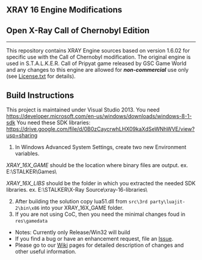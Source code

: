 ## XRAY 16 Engine Modifications
## Open X-Ray Call of Chernobyl Edition
----
This repository contains XRAY Engine sources based on version 1.6.02 for specific use with the Call of Chernobyl modification.
The original engine is used in S.T.A.L.K.E.R. Call of Pripyat game released by GSC Game World and any changes to this engine are allowed for ***non-commercial*** use only (see [License.txt](https://github.com/avoitishin/xray-16/blob/master/License.txt) for details).

## Build Instructions
This project is maintained under Visual Studio 2013.
You need https://developer.microsoft.com/en-us/windows/downloads/windows-8-1-sdk
You need these SDK libraries: https://drive.google.com/file/d/0B0zCaycrwhLHX09kaXdSeWNhWVE/view?usp=sharing

1. In Windows Advanced System Settings, create two new Environment variables.

*XRAY_16X_GAME* should be the location where binary files are output. ex. E:\STALKER\Games\

*XRAY_16X_LIBS* should be the folder in which you extracted the needed SDK libraries. ex. E:\STALKER\X-Ray Source\xray-16-libraries\

2. After building the solution copy lua51.dll from `src\3rd party\luajit-2\bin\x86` into your XRAY_16X_GAME folder.
3. If you are not using CoC, then you need the minimal changes foud in `res\gamedata`

* Notes: Currently only Release/Win32 will build
* If you find a bug or have an enhancement request, file an [Issue](https://github.com/revolucas/xray-16/issues).
* Please go to our [Wiki](https://github.com/avoitishin/xray-16/wiki) pages for detailed description of changes and other useful information.   

